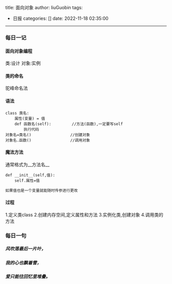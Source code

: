 title: 面向对象
author: liuGuobin
tags:
  - 日报
categories: []
date: 2022-11-18 02:35:00
---
### 每日一记
#### 面向对象编程
类:设计
对象:实例

#### 类的命名
驼峰命名法

#### 语法
```
class 类名:
    属性(变量) = 值
    def 函数名(self):         //方法(函数),一定要写self
        执行代码
对象名=类名()                 //创建对象
对象名.函数()                 //调用对象
```

#### 魔法方法
通常格式为__方法名__
```
def __init__(self,值):
    self.属性=值

如果值也是一个变量就能随时传参进行更改
```

#### 过程
1.定义类class
2.创建内存空间,定义属性和方法
3.实例化类,创建对象
4.调用类的方法

### 每日一句
##### 风吹落最后一片叶，
##### 我的心也飘着雪，
##### 爱只能往回忆里堆叠。